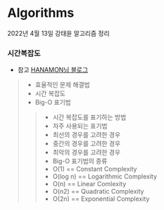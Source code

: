 # Algorithms
2022년 4월 13일 강태윤 알고리즘 정리
### 시간복잡도
-  참고 [HANAMON님 블로그](https://hanamon.kr/%EC%95%8C%EA%B3%A0%EB%A6%AC%EC%A6%98-time-complexity-%EC%8B%9C%EA%B0%84-%EB%B3%B5%EC%9E%A1%EB%8F%84/)
>- 효율적인 문제 해결법
>- 시간 복잡도
>- Big-O 표기법
>>- 시간 복잡도를 표기하는 방법
>>- 자주 사용되는 표기법
>>- 최선의 경우를 고려한 경우
>>- 중간의 경우를 고려한 경우
>>- 최악의 경우를 고려한 경우
>>- Big-O 표기법의 종류
>>- O(1) == Constant Complexity
>>- O(log n) == Logarithmic Complexity
>>- O(n) == Linear Comlexity
>>- O(n2) == Quadratic Complexity
>>- O(2n) == Exponential Complexity
